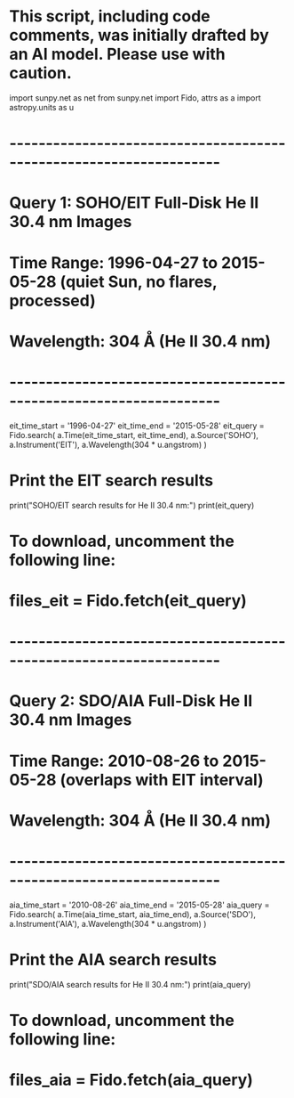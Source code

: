 # This script, including code comments, was initially drafted by an AI model. Please use with caution.

import sunpy.net as net
from sunpy.net import Fido, attrs as a
import astropy.units as u

# -------------------------------------------------------------------
# Query 1: SOHO/EIT Full-Disk He II 30.4 nm Images
# Time Range: 1996-04-27 to 2015-05-28 (quiet Sun, no flares, processed)
# Wavelength: 304 Å (He II 30.4 nm)
# -------------------------------------------------------------------
eit_time_start = '1996-04-27'
eit_time_end   = '2015-05-28'
eit_query = Fido.search(
    a.Time(eit_time_start, eit_time_end),
    a.Source('SOHO'),
    a.Instrument('EIT'),
    a.Wavelength(304 * u.angstrom)
)

# Print the EIT search results
print("SOHO/EIT search results for He II 30.4 nm:")
print(eit_query)

# To download, uncomment the following line:
# files_eit = Fido.fetch(eit_query)

# -------------------------------------------------------------------
# Query 2: SDO/AIA Full-Disk He II 30.4 nm Images
# Time Range: 2010-08-26 to 2015-05-28 (overlaps with EIT interval)
# Wavelength: 304 Å (He II 30.4 nm)
# -------------------------------------------------------------------
aia_time_start = '2010-08-26'
aia_time_end   = '2015-05-28'
aia_query = Fido.search(
    a.Time(aia_time_start, aia_time_end),
    a.Source('SDO'),
    a.Instrument('AIA'),
    a.Wavelength(304 * u.angstrom)
)

# Print the AIA search results
print("SDO/AIA search results for He II 30.4 nm:")
print(aia_query)

# To download, uncomment the following line:
# files_aia = Fido.fetch(aia_query)
